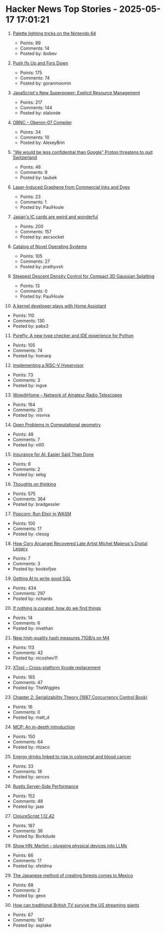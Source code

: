 # Hacker News Top Stories - 2025-05-17 17:01:21

1. [Palette lighting tricks on the Nintendo 64](https://30fps.net/pages/palette-lighting-tricks-n64/)
   - Points: 99
   - Comments: 14
   - Posted by: ibobev

2. [Push Ifs Up and Fors Down](https://matklad.github.io/2023/11/15/push-ifs-up-and-fors-down.html)
   - Points: 175
   - Comments: 74
   - Posted by: goranmoomin

3. [JavaScript's New Superpower: Explicit Resource Management](https://v8.dev/features/explicit-resource-management)
   - Points: 217
   - Comments: 144
   - Posted by: olalonde

4. [OBNC – Oberon-07 Compiler](https://miasap.se/obnc/)
   - Points: 34
   - Comments: 10
   - Posted by: AlexeyBrin

5. ["We would be less confidential than Google" Proton threatens to quit Switzerland](https://www.techradar.com/vpn/vpn-privacy-security/we-would-be-less-confidential-than-google-proton-threatens-to-quit-switzerland-over-new-surveillance-law)
   - Points: 46
   - Comments: 9
   - Posted by: taubek

6. [Laser-Induced Graphene from Commercial Inks and Dyes](https://advanced.onlinelibrary.wiley.com/doi/10.1002/advs.202412167)
   - Points: 23
   - Comments: 1
   - Posted by: PaulHoule

7. [Japan's IC cards are weird and wonderful](https://aruarian.dance/blog/japan-ic-cards/)
   - Points: 200
   - Comments: 157
   - Posted by: aecsocket

8. [Catalog of Novel Operating Systems](https://github.com/prathyvsh/os-catalog)
   - Points: 105
   - Comments: 27
   - Posted by: prathyvsh

9. [Steepest Descent Density Control for Compact 3D Gaussian Splatting](https://arxiv.org/abs/2505.05587)
   - Points: 13
   - Comments: 0
   - Posted by: PaulHoule

10. [A kernel developer plays with Home Assistant](https://lwn.net/SubscriberLink/1017720/7155ecb9602e9ef2/)
   - Points: 110
   - Comments: 130
   - Posted by: pabs3

11. [Pyrefly: A new type checker and IDE experience for Python](https://engineering.fb.com/2025/05/15/developer-tools/introducing-pyrefly-a-new-type-checker-and-ide-experience-for-python/)
   - Points: 105
   - Comments: 74
   - Posted by: homarp

12. [Implementing a RISC-V Hypervisor](https://seiya.me/blog/riscv-hypervisor)
   - Points: 73
   - Comments: 3
   - Posted by: ingve

13. [Wow@Home – Network of Amateur Radio Telescopes](https://phl.upr.edu/wow/outreach)
   - Points: 164
   - Comments: 25
   - Posted by: visviva

14. [Open Problems in Computational geometry](https://topp.openproblem.net/)
   - Points: 48
   - Comments: 7
   - Posted by: nill0

15. [Insurance for AI: Easier Said Than Done](https://loeber.substack.com/p/24-insurance-for-ai-easier-said-than)
   - Points: 6
   - Comments: 2
   - Posted by: sebg

16. [Thoughts on thinking](https://dcurt.is/thinking)
   - Points: 575
   - Comments: 364
   - Posted by: bradgessler

17. [Popcorn: Run Elixir in WASM](https://popcorn.swmansion.com/)
   - Points: 100
   - Comments: 17
   - Posted by: clessg

18. [How Cory Arcangel Recovered Late Artist Michel Majerus's Digital Legacy](https://www.newyorker.com/culture/infinite-scroll/how-cory-arcangel-recovered-a-late-artists-digital-legacy)
   - Points: 7
   - Comments: 3
   - Posted by: bookofjoe

19. [Getting AI to write good SQL](https://cloud.google.com/blog/products/databases/techniques-for-improving-text-to-sql)
   - Points: 434
   - Comments: 297
   - Posted by: richards

20. [If nothing is curated, how do we find things](https://tadaima.bearblog.dev/if-nothing-is-curated-how-do-we-find-things/)
   - Points: 14
   - Comments: 6
   - Posted by: nivethan

21. [New high-quality hash measures 71GB/s on M4](https://github.com/Nicoshev/rapidhash)
   - Points: 113
   - Comments: 42
   - Posted by: nicoshev11

22. [XTool – Cross-platform Xcode replacement](https://github.com/xtool-org/xtool)
   - Points: 165
   - Comments: 47
   - Posted by: TheWiggles

23. [Chapter 2: Serializability Theory (1987 Concurrency Control Book)](http://muratbuffalo.blogspot.com/2025/05/chapter-2-serializability-theory.html)
   - Points: 16
   - Comments: 0
   - Posted by: matt_d

24. [MCP: An in-depth introduction](https://www.speakeasy.com/mcp/mcp-tutorial)
   - Points: 150
   - Comments: 64
   - Posted by: ritzaco

25. [Energy drinks linked to rise in colorectal and blood cancer](https://thenightly.com.au/society/health/doctors-issue-urgent-warning-over-cancer-causing-energy-drink-ingredient-taurine-c-18699404)
   - Points: 33
   - Comments: 18
   - Posted by: _xerces_

26. [Rustls Server-Side Performance](https://www.memorysafety.org/blog/rustls-server-perf/)
   - Points: 152
   - Comments: 48
   - Posted by: jaas

27. [ClojureScript 1.12.42](https://clojurescript.org/news/2025-05-16-release)
   - Points: 187
   - Comments: 36
   - Posted by: Borkdude

28. [Show HN: Merliot – plugging physical devices into LLMs](https://github.com/merliot/hub)
   - Points: 66
   - Comments: 17
   - Posted by: sfeldma

29. [The Japanese method of creating forests comes to Mexico](https://english.elpais.com/climate/2025-05-17/miyawaki-in-nezahualcoyotl-the-japanese-method-of-creating-forests-comes-to-mexico.html)
   - Points: 68
   - Comments: 2
   - Posted by: geox

30. [How can traditional British TV survive the US streaming giants](https://www.bbc.co.uk/news/articles/cx2enydkew3o)
   - Points: 67
   - Comments: 187
   - Posted by: asplake


